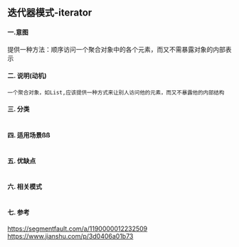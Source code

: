 ## 迭代器模式-iterator

 
#### 一.意图

提供一种方法：顺序访问一个聚合对象中的各个元素，而又不需暴露对象的内部表示
 

#### 二. 说明(动机)
```
一个聚合对象，如List,应该提供一种方式来让别人访问他的元素，而又不暴露他的内部结构
```

#### 三. 分类
```

```
    
#### 四. 适用场景ßß
```

```
#### 五. 优缺点
```

```

#### 六. 相关模式
```

```

#### 七. 参考
https://segmentfault.com/a/1190000012232509
https://www.jianshu.com/p/3d0406a01b73